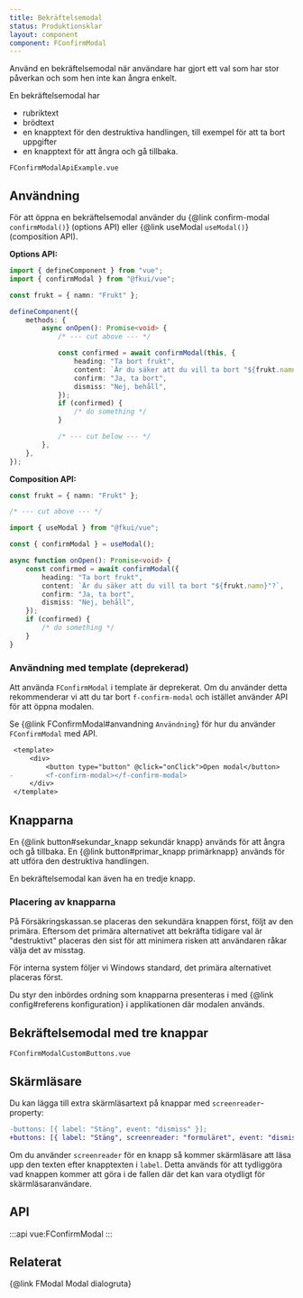 ```yaml
---
title: Bekräftelsemodal
status: Produktionsklar
layout: component
component: FConfirmModal
---
```


Använd en bekräftelsemodal när användare har gjort ett val som har stor påverkan och som hen inte kan ångra enkelt.

En bekräftelsemodal har

- rubriktext
- brödtext
- en knapptext för den destruktiva handlingen, till exempel för att ta bort uppgifter
- en knapptext för att ångra och gå tillbaka.

```import
FConfirmModalApiExample.vue
```

## Användning

För att öppna en bekräftelsemodal använder du {@link confirm-modal `confirmModal()`} (options API) eller {@link useModal `useModal()`} (composition API).

**Options API:**

```ts
import { defineComponent } from "vue";
import { confirmModal } from "@fkui/vue";

const frukt = { namn: "Frukt" };

defineComponent({
    methods: {
        async onOpen(): Promise<void> {
            /* --- cut above --- */

            const confirmed = await confirmModal(this, {
                heading: "Ta bort frukt",
                content: `Är du säker att du vill ta bort "${frukt.namn}"?`,
                confirm: "Ja, ta bort",
                dismiss: "Nej, behåll",
            });
            if (confirmed) {
                /* do something */
            }

            /* --- cut below --- */
        },
    },
});
```

**Composition API:**

```ts
const frukt = { namn: "Frukt" };

/* --- cut above --- */

import { useModal } from "@fkui/vue";

const { confirmModal } = useModal();

async function onOpen(): Promise<void> {
    const confirmed = await confirmModal({
        heading: "Ta bort frukt",
        content: `Är du säker att du vill ta bort "${frukt.namn}"?`,
        confirm: "Ja, ta bort",
        dismiss: "Nej, behåll",
    });
    if (confirmed) {
        /* do something */
    }
}
```

### Användning med template (deprekerad)

Att använda `FConfirmModal` i template är deprekerat.
Om du använder detta rekommenderar vi att du tar bort `f-confirm-modal` och istället använder API för att öppna modalen.

Se {@link FConfirmModal#anvandning `Användning`} för hur du använder `FConfirmModal` med API.

```diff
 <template>
     <div>
         <button type="button" @click="onClick">Open modal</button>
-        <f-confirm-modal></f-confirm-modal>
     </div>
 </template>
```

## Knapparna

En {@link button#sekundar_knapp sekundär knapp} används för att ångra och gå tillbaka.
En {@link button#primar_knapp primärknapp} används för att utföra den destruktiva handlingen.

En bekräftelsemodal kan även ha en tredje knapp.

### Placering av knapparna

På Försäkringskassan.se placeras den sekundära knappen först, följt av den primära. Eftersom det primära alternativet att bekräfta tidigare val är "destruktivt" placeras den sist för att minimera risken att användaren råkar välja det av misstag.

För interna system följer vi Windows standard, det primära alternativet placeras först.

Du styr den inbördes ordning som knapparna presenteras i med {@link config#referens konfiguration} i applikationen där modalen används.

## Bekräftelsemodal med tre knappar

```import
FConfirmModalCustomButtons.vue
```

## Skärmläsare

Du kan lägga till extra skärmläsartext på knappar med `screenreader`-property:

```diff
-buttons: [{ label: "Stäng", event: "dismiss" }];
+buttons: [{ label: "Stäng", screenreader: "formuläret", event: "dismiss" }];
```

Om du använder `screenreader` för en knapp så kommer skärmläsare att läsa upp den texten efter knapptexten i `label`. Detta används för att tydliggöra vad knappen kommer att göra i de fallen där det kan vara otydligt för skärmläsaranvändare.

## API

:::api
vue:FConfirmModal
:::

## Relaterat

{@link FModal Modal dialogruta}
